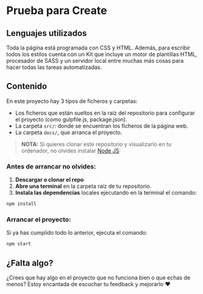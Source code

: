 # Prueba para Create

## Lenguajes utilizados

Toda la página está programada con CSS y HTML. Además, para escribir todos los estilos cuenta con un Kit que incluye un motor de plantillas HTML, procesador de SASS y un servidor local entre muchas más cosas para hacer todas las tareas automatizadas.

## Contenido
En este proyecto hay 3 tipos de ficheros y carpetas:

- Los ficheros que están sueltos en la raíz del repositorio para configurar el proyecto (como gulpfile.js, package.json).
- La carpeta `src/`: donde se encuentran los ficheros de la página web.
- La carpeta `docs/`, que arranca el proyecto.

> **NOTA:** Si quieres clonar este repositorio y visualizarlo en tu ordenador, no olvides instalar [Node JS](https://nodejs.org/):

### Antes de arrancar no olvides:

1. **Descargar o clonar el repo**
1. **Abre una terminal** en la carpeta raíz de tu repositorio.
1. **Instala las dependencias** locales ejecutando en la terminal el comando:

```bash
npm install
```

### Arrancar el proyecto:

Si ya has cumplido todo lo anterior, ejecuta el comando:

```bash
npm start
```

## ¿Falta algo?

¿Crees que hay algo en el proyecto que no funciona bien o que echas de menos? Estoy encantada de escuchar tu feedback y mejorarlo ❤️
